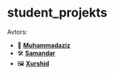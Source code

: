 # student_projekts

Avtors:
- 🎨 **[Muhammadaziz](https://github.com/Kadirov111)**
- 🛠️ **[Samandar](https://github.com/Samandar005)**
- 🖼️ **[Xurshid](https://github.com/xurshidraxmonqulov)**
